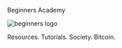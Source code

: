 Beginners Academy

![beginners logo](https://user-images.githubusercontent.com/25995735/34575259-0f571732-f148-11e7-9fde-75e3d3ac8b95.png)


Resources. Tutorials. Society. Bitcoin.
